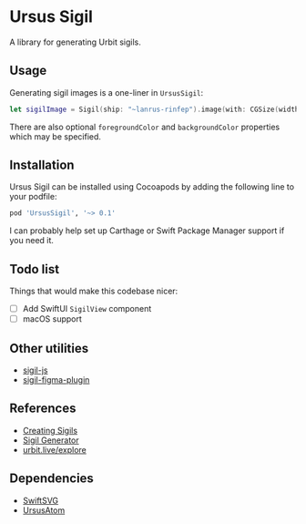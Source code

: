 # Ursus Sigil

A library for generating Urbit sigils.

## Usage

Generating sigil images is a one-liner in `UrsusSigil`:

```swift
let sigilImage = Sigil(ship: "~lanrus-rinfep").image(with: CGSize(width: 24.0, height: 24.0))
```

There are also optional `foregroundColor` and `backgroundColor` properties which may be specified.

## Installation

Ursus Sigil can be installed using Cocoapods by adding the following line to your podfile:

```ruby
pod 'UrsusSigil', '~> 0.1'
```

I can probably help set up Carthage or Swift Package Manager support if you need it.

## Todo list

Things that would make this codebase nicer:

- [ ] Add SwiftUI `SigilView` component
- [ ] macOS support

## Other utilities

- [sigil-js](https://github.com/urbit/sigil-js)
- [sigil-figma-plugin](https://github.com/urbit/sigil-figma-plugin)

## References

- [Creating Sigils](https://urbit.org/blog/creating-sigils/)
- [Sigil Generator](http://sigil.azimuth.network)
- [urbit.live/explore](https://urbit.live/explore) 

## Dependencies

- [SwiftSVG](https://github.com/mchoe/SwiftSVG)
- [UrsusAtom](https://github.com/dclelland/UrsusAtom)

